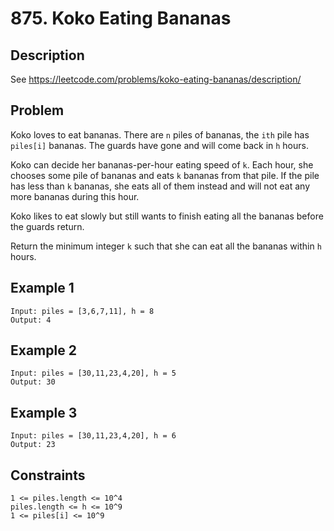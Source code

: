 # 875. Koko Eating Bananas

## Description
See https://leetcode.com/problems/koko-eating-bananas/description/

## Problem
Koko loves to eat bananas. There are `n` piles of bananas, the `ith` pile has `piles[i]` bananas. The guards have gone and will come back in `h` hours.

Koko can decide her bananas-per-hour eating speed of `k`. Each hour, she chooses some pile of bananas and eats `k` bananas from that pile. If the pile has less than `k` bananas, she eats all of them instead and will not eat any more bananas during this hour.

Koko likes to eat slowly but still wants to finish eating all the bananas before the guards return.

Return the minimum integer `k` such that she can eat all the bananas within `h` hours.

## Example 1

```
Input: piles = [3,6,7,11], h = 8
Output: 4
```

## Example 2

```
Input: piles = [30,11,23,4,20], h = 5
Output: 30
```

## Example 3

```
Input: piles = [30,11,23,4,20], h = 6
Output: 23
```

## Constraints

```
1 <= piles.length <= 10^4
piles.length <= h <= 10^9
1 <= piles[i] <= 10^9
```